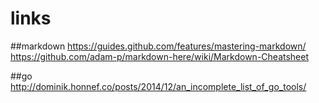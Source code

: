 # links

##markdown
https://guides.github.com/features/mastering-markdown/
https://github.com/adam-p/markdown-here/wiki/Markdown-Cheatsheet

##go
http://dominik.honnef.co/posts/2014/12/an_incomplete_list_of_go_tools/
